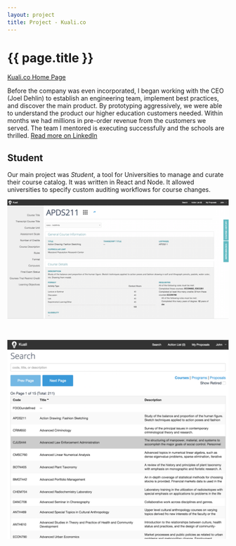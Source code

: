 ```yaml
---
layout: project
title: Project - Kuali.co
---
```


<meta property="og:image" content="/projects/kualico-student-2.png"/>

{{ page.title }}
================

[Kuali.co Home Page](http://kuali.co)

Before the company was even incorporated, I began working with the CEO (Joel Dehlin) to establish an engineering team, implement best practices, and discover the main product. By prototyping aggressively, we were able to understand the product our higher education customers needed. Within months we had millions in pre-order revenue from the customers we served. The team I mentored is executing successfully and the schools are thrilled. [Read more on LinkedIn](https://www.linkedin.com/in/seanhess#experience-602948135)

Student
-------

Our main project was *Student*, a tool for Universities to manage and curate their course catalog. It was written in React and Node. It allowed universities to specify custom auditing workflows for course changes.

![Kuali Student](/projects/kualico-student-2.png)

 <br />

![Kuali Student](/projects/kualico-student-1.png)

 <br />
